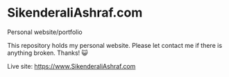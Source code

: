 # SikenderaliAshraf.com
Personal website/portfolio

This repository holds my personal website. Please let contact me if there is anything broken. Thanks! :smiley_cat:

Live site: https://www.SikenderaliAshraf.com